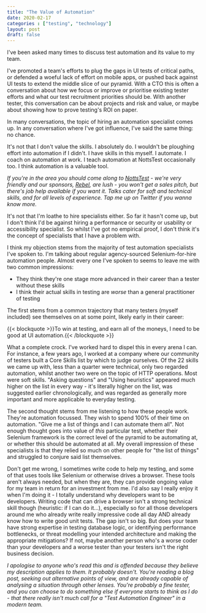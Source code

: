 ```yaml
---
title: "The Value of Automation"
date: 2020-02-17
categories : ["testing", "technology"]
layout: post
draft: false
---
```


I've been asked many times to discuss test automation and its value to my team.

I've promoted a team's efforts to plug the gaps in UI tests of critical paths, or defended a woeful lack of effort on mobile apps, or pushed back against UI tests to extend the middle slice of our pyramid. With a CTO this is often a conversation about how we focus or improve or prioritise existing tester efforts and what our test recruitment priorities should be. With another tester, this conversation can be about projects and risk and value, or maybe about showing how to prove testing's ROI on paper.

In many conversations, the topic of hiring an automation specialist comes up. In any conversation where I've got influence, I've said the same thing: no chance.

It's not that I don't value the skills. I absolutely do. I wouldn't be ploughing effort into automation if I didn't. I have skills in this myself. I automate. I coach on automation at work. I teach automation at NottsTest occasionally too. I think automation is a valuable tool.

_If you're in the area you should come along to [NottsTest](https://www.meetup.com/ministry-of-testing-nottingham/) - we're very friendly and our sponsors, [Rebel](https://rebelrecruiters.co.uk/), are lush - you won't get a sales pitch, but there's job help available if you want it. Talks cater for soft and technical skills, and for all levels of experience. Tap me up on Twitter if you wanna know more._

It's not that I'm loathe to hire specialists either. So far it hasn't come up, but I don't think I'd be against hiring a performance or security or usability or accessibility specialist. So whilst I've got no empirical proof, I don't think it's the concept of specialists that I have a problem with.

I think my objection stems from the majority of test automation specialists I've spoken to. I'm talking about regular agency-sourced Selenium-for-hire automation people. Almost every one I've spoken to seems to leave me with two common impressions:

* They think they're one stage more advanced in their career than a tester without these skills
* I think their actual skills in testing are _worse_ than a general practitioner of testing

The first stems from a common trajectory that many testers (myself included) see themselves on at some point, likely early in their career:

{{< blockquote >}}To win at testing, and earn all of the moneys, I need to be good at UI automation.{{< /blockquote >}}

What a complete crock. I've worked hard to dispel this in every arena I can. For instance, a few years ago, I worked at a company where our community of testers built a Core Skills list by which to judge ourselves. Of the 22 skills we came up with, less than a quarter were technical, only two regarded automation, whilst another two were on the topic of HTTP operations. Most were soft skills. "Asking questions" and "Using heuristics" appeared much higher on the list in every way - it's literally higher on the list, was suggested earlier chronologically, and was regarded as generally more important and more applicable to everyday testing.

The second thought stems from me listening to how these people work. They're automation focussed. They wish to spend 100% of their time on automation. "Give me a list of things and I can automate them all". Not enough thought goes into value of _this_ particular test, whether their Selenium framework is the correct level of the pyramid to be automating at, or whether this should be automated at all. My overall impression of these specialists is that they relied so much on other people for "the list of things" and struggled to conjure said list themselves.

Don't get me wrong, I sometimes write code to help my testing, and some of that uses tools like Selenium or otherwise drives a browser. These tools aren't always needed, but when they are, they can provide ongoing value for my team in return for an investment from me. I'd also say I really enjoy it when I'm doing it - I totally understand why developers want to be developers. Writing code that can drive a browser isn't a strong technical skill though (heuristic: if I can do it...), especially so for all those developers around me who already write really impressive code all day AND already know how to write good unit tests. The gap isn't so big. But does your team have strong expertise in testing database logic, or identifying performance bottlenecks, or threat modelling your intended architecture and making the appropriate mitigations? If not, maybe another person who's a worse coder than your developers and a worse tester than your testers isn't the right business decision.

_I apologise to anyone who's read this and is offended because they believe my description applies to them. It probably doesn't. You're reading a blog post, seeking out alternative points of view, and are already capable of analysing a situation through other lenses. You're probably a fine tester, and you can choose to do something else if everyone starts to think as I do - that there really isn't much call for a "Test Automation Engineer" in a modern team._
